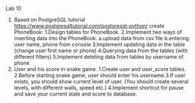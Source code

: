 Lab 10
1. Based on PostgreSQL tutorial https://www.postgresqltutorial.com/postgresql-python/ create PhoneBook:
    1.Design tables for PhoneBook.
    2.Implement two ways of inserting data into the PhoneBook.
        a.upload data from csv file
        b.entering user name, phone from console
    3.Implement updating data in the table (change user first name or phone)
    4.Querying data from the tables (with different filters)
    5.Implement deleting data from tables by username of phone
2. User and his score in snake game.
    1.Create user and user_score tables.
    2.Before starting snake game, user should enter his username
    3.If user exists, you should show current level of user. (You should create several levels, with different walls, speed etc.)
    4.Implement shortcut for pause and save your current state and score to database.